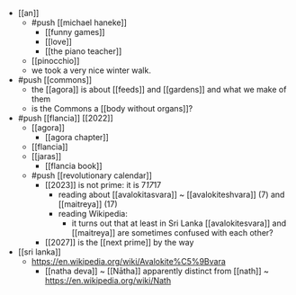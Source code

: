 - [[an]]
  - #push [[michael haneke]]
    - [[funny games]]
    - [[love]]
    - [[the piano teacher]]
  - [[pinocchio]]
  - we took a very nice winter walk.
- #push [[commons]]
  - the [[agora]] is about [[feeds]] and [[gardens]] and what we make of them
  - is the Commons a [[body without organs]]?
- #push [[flancia]] [[2022]]
  - [[agora]]
    - [[agora chapter]]
  - [[flancia]]
  - [[jaras]]
    - [[flancia book]]
  - #push [[revolutionary calendar]]
    - [[2023]] is not prime: it is 7*17*17
      - reading about [[avalokitasvara]] ~ [[avalokiteshvara]] (7) and [[maitreya]] (17)
      - reading Wikipedia:
        - it turns out that at least in Sri Lanka [[avalokitesvara]] and [[maitreya]] are sometimes confused with each other?
    - [[2027]] is the [[next prime]] by the way
- [[sri lanka]]
  - https://en.wikipedia.org/wiki/Avalokite%C5%9Bvara
    - [[natha deva]] ~ [[Nātha]] apparently distinct from [[nath]] ~ https://en.wikipedia.org/wiki/Nath
